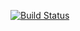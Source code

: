 
[![Build Status](https://travis-ci.org/gcporras/gcporras.github.io.svg?branch=master)](https://travis-ci.org/gcporras/gcporras.github.io)
